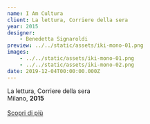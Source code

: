 ```yaml
---
name: I Am Cultura
client: La lettura, Corriere della sera
year: 2015
designer:
    - Benedetta Signaroldi
preview: ../../static/assets/iki-mono-01.png
images:
    - ../../static/assets/iki-mono-01.png
    - ../../static/assets/iki-mono-02.png
date: 2019-12-04T00:00:00.000Z
---
```



La lettura, Corriere della sera  
Milano, **2015**<br><br>
[Scopri di più](https://thevisualagency.com/it/lavori/all/787-appennino-make-it-happen/)
